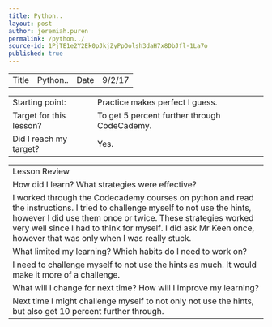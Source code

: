 ```yaml
---
title: Python..
layout: post
author: jeremiah.puren
permalink: /python../
source-id: 1PjTE1e2Y2Ek0pJkjZyPpOolsh3daH7x8DbJfl-1La7o
published: true
---
```

<table>
  <tr>
    <td>Title</td>
    <td>Python..</td>
    <td>Date</td>
    <td>9/2/17</td>
  </tr>
</table>


<table>
  <tr>
    <td>Starting point:</td>
    <td>Practice makes perfect I guess.</td>
  </tr>
  <tr>
    <td>Target for this lesson?</td>
    <td>To get 5 percent further through CodeCademy.</td>
  </tr>
  <tr>
    <td>Did I reach my target? </td>
    <td>Yes.</td>
  </tr>
</table>


<table>
  <tr>
    <td>Lesson Review</td>
  </tr>
  <tr>
    <td>How did I learn? What strategies were effective? </td>
  </tr>
  <tr>
    <td>I worked through the Codecademy courses on python and read the instructions. I tried to challenge myself to not use the hints, however I did use them once or twice. These strategies worked very well since I had to think for myself. I did ask Mr Keen once, however that was only when I was really stuck.</td>
  </tr>
  <tr>
    <td>What limited my learning? Which habits do I need to work on? </td>
  </tr>
  <tr>
    <td>I need to challenge myself to not use the hints as much. It would make it more of a challenge.</td>
  </tr>
  <tr>
    <td>What will I change for next time? How will I improve my learning?</td>
  </tr>
  <tr>
    <td>Next time I might challenge myself to not only not use the hints, but also get 10 percent further through. </td>
  </tr>
</table>


